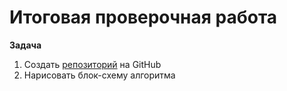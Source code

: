 # Итоговая проверочная работа

**Задача**
1. Создать [репозиторий](https://github.com/Vit73125/ChooseSpecialisation.git) на GitHub
2. Нарисовать блок-схему алгоритма